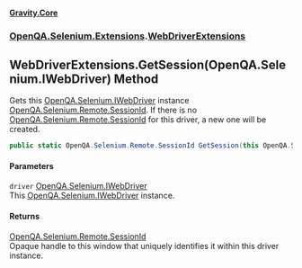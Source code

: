 #### [Gravity.Core](./index.md 'index')
### [OpenQA.Selenium.Extensions](./OpenQA-Selenium-Extensions.md 'OpenQA.Selenium.Extensions').[WebDriverExtensions](./OpenQA-Selenium-Extensions-WebDriverExtensions.md 'OpenQA.Selenium.Extensions.WebDriverExtensions')
## WebDriverExtensions.GetSession(OpenQA.Selenium.IWebDriver) Method
Gets this [OpenQA.Selenium.IWebDriver](https://docs.microsoft.com/en-us/dotnet/api/OpenQA.Selenium.IWebDriver 'OpenQA.Selenium.IWebDriver') instance [OpenQA.Selenium.Remote.SessionId](https://docs.microsoft.com/en-us/dotnet/api/OpenQA.Selenium.Remote.SessionId 'OpenQA.Selenium.Remote.SessionId'). If there is no  
[OpenQA.Selenium.Remote.SessionId](https://docs.microsoft.com/en-us/dotnet/api/OpenQA.Selenium.Remote.SessionId 'OpenQA.Selenium.Remote.SessionId') for this driver, a new one will be created.  
```csharp
public static OpenQA.Selenium.Remote.SessionId GetSession(this OpenQA.Selenium.IWebDriver driver);
```
#### Parameters
<a name='OpenQA-Selenium-Extensions-WebDriverExtensions-GetSession(OpenQA-Selenium-IWebDriver)-driver'></a>
`driver` [OpenQA.Selenium.IWebDriver](https://docs.microsoft.com/en-us/dotnet/api/OpenQA.Selenium.IWebDriver 'OpenQA.Selenium.IWebDriver')  
This [OpenQA.Selenium.IWebDriver](https://docs.microsoft.com/en-us/dotnet/api/OpenQA.Selenium.IWebDriver 'OpenQA.Selenium.IWebDriver') instance.  
  
#### Returns
[OpenQA.Selenium.Remote.SessionId](https://docs.microsoft.com/en-us/dotnet/api/OpenQA.Selenium.Remote.SessionId 'OpenQA.Selenium.Remote.SessionId')  
Opaque handle to this window that uniquely identifies it within this driver instance.  
